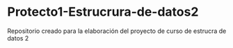 # Protecto1-Estrucrura-de-datos2
Repositorio creado para la elaboración del proyecto de curso de estrucra de datos 2
